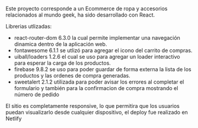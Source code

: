 Este proyecto corresponde a un Ecommerce de ropa y accesorios relacionados al mundo geek, ha sido desarrollado con React. 

Librerias utlizadas:
- react-router-dom 6.3.0 la cual permite implementar una navegación dinamica dentro de la aplicación web.
- fontawesome 6.1.1 se utlizó para agregar el icono del carrito de compras.
- uiball/loaders 1.2.6 el cual se uso para agregar un loader interactivo para esperar la carga de los productos.
- firebase 9.8.2 se uso para poder guardar de forma externa la lista de los productos y las ordenes de compra generadas.
- sweetalert 2.1.2 utilizada para poder avisar los errores al completar el formulario y también para la confirmacion de compra mostrando el número de pedido

El sitio es completamente responsive, lo que permitira que los usuarios puedan visualizarlo desde cualquier dispositivo, el deploy fue realizado en Netlify



